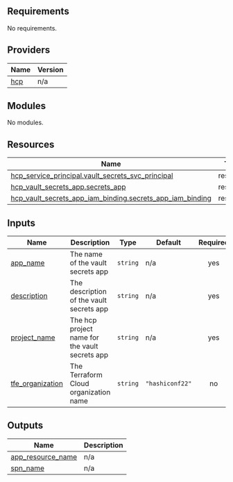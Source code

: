<!-- BEGIN_TF_DOCS -->
## Requirements

No requirements.

## Providers

| Name | Version |
|------|---------|
| <a name="provider_hcp"></a> [hcp](#provider\_hcp) | n/a |

## Modules

No modules.

## Resources

| Name | Type |
|------|------|
| [hcp_service_principal.vault_secrets_svc_principal](https://registry.terraform.io/providers/hashicorp/hcp/latest/docs/resources/service_principal) | resource |
| [hcp_vault_secrets_app.secrets_app](https://registry.terraform.io/providers/hashicorp/hcp/latest/docs/resources/vault_secrets_app) | resource |
| [hcp_vault_secrets_app_iam_binding.secrets_app_iam_binding](https://registry.terraform.io/providers/hashicorp/hcp/latest/docs/resources/vault_secrets_app_iam_binding) | resource |

## Inputs

| Name | Description | Type | Default | Required |
|------|-------------|------|---------|:--------:|
| <a name="input_app_name"></a> [app\_name](#input\_app\_name) | The name of the vault secrets app | `string` | n/a | yes |
| <a name="input_description"></a> [description](#input\_description) | The description of the vault secrets app | `string` | n/a | yes |
| <a name="input_project_name"></a> [project\_name](#input\_project\_name) | The hcp project name for the vault secrets app | `string` | n/a | yes |
| <a name="input_tfe_organization"></a> [tfe\_organization](#input\_tfe\_organization) | The Terraform Cloud organization name | `string` | `"hashiconf22"` | no |

## Outputs

| Name | Description |
|------|-------------|
| <a name="output_app_resource_name"></a> [app\_resource\_name](#output\_app\_resource\_name) | n/a |
| <a name="output_spn_name"></a> [spn\_name](#output\_spn\_name) | n/a |
<!-- END_TF_DOCS -->